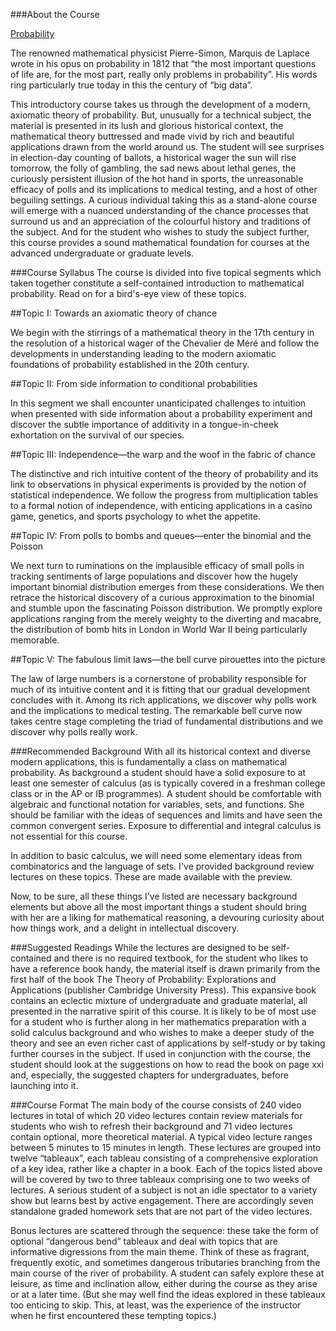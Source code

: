 
###About the Course

[Probability]

The renowned mathematical physicist Pierre-Simon, Marquis de Laplace wrote in his opus on probability in 1812 that “the most important questions of life are, for the most part, really only problems in probability”.  His words ring particularly true today in this the century of “big data”.

This introductory course takes us through the development of a modern, axiomatic theory of probability.  But, unusually for a technical subject, the material is presented in its lush and glorious historical context, the mathematical theory buttressed and made vivid by rich and beautiful applications drawn from the world around us.  The student will see surprises in election-day counting of ballots, a historical wager the sun will rise tomorrow, the folly of gambling, the sad news about lethal genes, the curiously persistent illusion of the hot hand in sports, the unreasonable efficacy of polls and its implications to medical testing, and a host of other beguiling settings.  A curious individual taking this as a stand-alone course will emerge with a nuanced understanding of the chance processes that surround us and an appreciation of the colourful history and traditions of the subject.  And for the student who wishes to study the subject further, this course provides a sound mathematical foundation for courses at the advanced undergraduate or graduate levels. 

###Course Syllabus
The course is divided into five topical segments which taken together constitute a self-contained introduction to mathematical probability.  Read on for a bird's-eye view of these topics.

##Topic I: Towards an axiomatic theory of chance

We begin with the stirrings of a mathematical theory in the 17th century in the resolution of a historical wager of the Chevalier de Méré and follow the developments in understanding leading to the modern axiomatic foundations of probability established in the 20th century.

##Topic II: From side information to conditional probabilities

In this segment we shall encounter unanticipated challenges to intuition when presented with side information about a probability experiment and discover the subtle importance of additivity in a tongue-in-cheek exhortation on the survival of our species.

##Topic III: Independence—the warp and the woof in the fabric of chance

The distinctive and rich intuitive content of the theory of probability and its link to observations in physical experiments is provided by the notion of statistical independence.  We follow the progress from multiplication tables to a formal notion of independence, with enticing applications in a casino game, genetics, and sports psychology to whet the appetite.

##Topic IV: From polls to bombs and queues—enter the binomial and the Poisson

We next turn to ruminations on the implausible efficacy of small polls in tracking sentiments of large populations and discover how the hugely important binomial distribution emerges from these considerations.  We then retrace the historical discovery of a curious approximation to the binomial and stumble upon the fascinating Poisson distribution.  We promptly explore applications ranging from the merely weighty to the diverting and macabre, the distribution of bomb hits in London in World War II being particularly memorable.

##Topic V: The fabulous limit laws—the bell curve pirouettes into the picture

The law of large numbers is a cornerstone of probability responsible for much of its intuitive content and it is fitting that our gradual development concludes with it.  Among its rich applications, we discover why polls work and the implications to medical testing.  The remarkable bell curve now takes centre stage completing the triad of fundamental distributions and we discover why polls really work.

###Recommended Background
With all its historical context and diverse modern applications, this is fundamentally a class on mathematical probability.  As background a student should have a solid exposure to at least one semester of calculus (as is typically covered in a freshman college class or in the AP or IB programmes).  A student should be comfortable with algebraic and functional notation for variables, sets, and functions. She should be familiar with the ideas of sequences and limits and have seen the common convergent series.  Exposure to differential and integral calculus is not essential for this course.

In addition to basic calculus, we will need some elementary ideas from combinatorics and the language of sets.  I've provided background review lectures on these topics. These are made available with the preview.

Now, to be sure, all these things I've listed are necessary background elements but above all the most important things a student should bring with her are a liking for mathematical reasoning, a devouring curiosity about how things work, and a delight in intellectual discovery.

###Suggested Readings
While the lectures are designed to be self-contained and there is no required textbook, for the student who likes to have a reference book handy, the material itself is drawn primarily from the first half of the book The Theory of Probability: Explorations and Applications (publisher Cambridge University Press).  This expansive book contains an eclectic mixture of undergraduate and graduate material, all presented in the narrative spirit of this course.  It is likely to be of most use for a student who is further along in her mathematics preparation with a solid calculus background and who wishes to make a deeper study of the theory and see an even richer cast of applications by self-study or by taking further courses in the subject.  If used in conjunction with the course, the student should look at the suggestions on how to read the book on page xxi and, especially, the suggested chapters for undergraduates, before launching into it.

###Course Format
The main body of the course consists of 240 video lectures in total of which 20 video lectures contain review materials for students who wish to refresh their background and 71 video lectures contain optional, more theoretical material.  A typical video lecture ranges between 5 minutes to 15 minutes in length.  These lectures are grouped into twelve “tableaux”, each tableau consisting of a comprehensive exploration of a key idea, rather like a chapter in a book. Each of the topics listed above will be covered by two to three tableaux comprising one to two weeks of lectures.  A serious student of a subject is not an idle spectator to a variety show but learns best by active engagement.  There are accordingly seven standalone graded homework sets that are not part of the video lectures.

Bonus lectures are scattered through the sequence: these take the form of optional “dangerous bend” tableaux and deal with topics that are informative digressions from the main theme.  Think of these as fragrant, frequently exotic, and sometimes dangerous tributaries branching from the main course of the river of probability.  A student can safely explore these at leisure, as time and inclination allow, either during the course as they arise or at a later time.   (But she may well find the ideas explored in these tableaux too enticing to skip. This, at least, was the experience of the instructor when he first encountered these tempting topics.) 

[Probability]:https://www.coursera.org/course/probability
